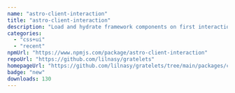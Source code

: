 ```yaml
---
name: "astro-client-interaction"
title: "astro-client-interaction"
description: "Load and hydrate framework components on first interaction by adding a `client:interaction` directive."
categories:
  - "css+ui"
  - "recent"
npmUrl: "https://www.npmjs.com/package/astro-client-interaction"
repoUrl: "https://github.com/lilnasy/gratelets"
homepageUrl: "https://github.com/lilnasy/gratelets/tree/main/packages/client-interaction"
badge: "new"
downloads: 130
---
```

